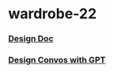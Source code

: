 # wardrobe-22
### [Design Doc](./design_docs/design_doc.md)
### [Design Convos with GPT](./design_docs/design_convos.md)